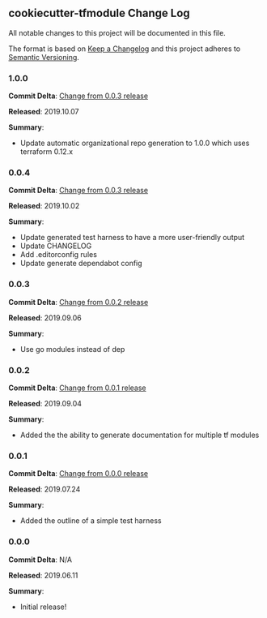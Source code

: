 ## cookiecutter-tfmodule Change Log

All notable changes to this project will be documented in this file.

The format is based on [Keep a Changelog](http://keepachangelog.com/) and this project adheres to [Semantic Versioning](http://semver.org/).

### 1.0.0

**Commit Delta**: [Change from 0.0.3 release](https://github.com/plus3it/cookiecutter-tfmodule/compare/0.0.4...1.0.0)

**Released**: 2019.10.07

**Summary**:

*   Update automatic organizational repo generation to 1.0.0 which uses terraform 0.12.x

### 0.0.4

**Commit Delta**: [Change from 0.0.3 release](https://github.com/plus3it/cookiecutter-tfmodule/compare/0.0.3...0.0.4)

**Released**: 2019.10.02

**Summary**:

*   Update generated test harness to have a more user-friendly output
*   Update CHANGELOG
*   Add .editorconfig rules
*   Update generate dependabot config

### 0.0.3

**Commit Delta**: [Change from 0.0.2 release](https://github.com/plus3it/cookiecutter-tfmodule/compare/0.0.2...0.0.3)

**Released**: 2019.09.06

**Summary**:

*   Use go modules instead of dep

### 0.0.2

**Commit Delta**: [Change from 0.0.1 release](https://github.com/plus3it/cookiecutter-tfmodule/compare/0.0.1...0.0.2)

**Released**: 2019.09.04

**Summary**:

*   Added the the ability to generate documentation for multiple tf modules

### 0.0.1

**Commit Delta**: [Change from 0.0.0 release](https://github.com/plus3it/cookiecutter-tfmodule/compare/0.0.0...0.0.1)

**Released**: 2019.07.24

**Summary**:

*   Added the outline of a simple test harness

### 0.0.0

**Commit Delta**: N/A

**Released**: 2019.06.11

**Summary**:

*   Initial release!
